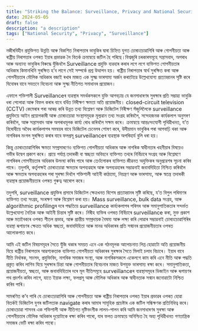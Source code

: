 ```yaml
---
title: "Striking the Balance: Surveillance, Privacy and National Security"
date: 2024-05-05
draft: false
description: "a description"
tags: ["National Security", "Privacy", "Surveillance"]
---
```


নজীৰবিহীন প্ৰযুক্তিগত উন্নতি আৰু বিকশিত নিৰাপত্তাৰ ভাবুকিৰ দ্বাৰা চিহ্নিত যুগত চোৰাংচোৱাগিৰি আৰু গোপনীয়তা আৰু ৰাষ্ট্ৰীয় নিৰাপত্তাৰ ওপৰত ইয়াৰ প্ৰভাৱক লৈ বিতৰ্ক ক্ৰমান্বয়ে জটিল হৈ পৰিছে।বিশ্বজুৰি চৰকাৰসমূহে সন্ত্ৰাসবাদ, অপৰাধ আৰু অন্যান্য ভাবুকিৰ বিৰুদ্ধে যুঁজিবলৈ Surveillance প্ৰযুক্তি ব্যৱহাৰ কৰাৰ লগে লগে ব্যক্তিগত গোপনীয়তাৰ অধিকাৰ কিমানখিনি সুৰক্ষিত হ’ব লাগে সেই সম্পৰ্কে প্ৰশ্ন উত্থাপন হয়।  ৰাষ্ট্ৰীয় নিৰাপত্তাৰ স্বাৰ্থ সুৰক্ষিত কৰা আৰু গোপনীয়তাৰ মৌলিক অধিকাৰ বজাই ৰখাৰ মাজত এক সুক্ষ্ম ভাৰসাম্য অৰ্জন কৰাটোৱে উল্লেখযোগ্য প্ৰত্যাহ্বানৰ সৃষ্টি কৰে যিবোৰৰ বাবে সযতনে বিবেচনা আৰু সুক্ষ্ম নীতিগত সমাধানৰ প্ৰয়োজন।

এফালে শক্তিশালী Surveillanceৰ ব্যৱস্থাৰ সমৰ্থকসকলে যুক্তি আগবঢ়ায় যে জনসাধাৰণৰ সুৰক্ষাৰ প্ৰতি সম্ভাৱ্য ভাবুকি ধৰা পেলোৱা আৰু বিফল কৰাৰ বাবে বৰ্ধিত নিৰীক্ষণ ক্ষমতা অতি প্ৰয়োজনীয়।  closed-circuit television (CCTV) কেমেৰাৰ পৰা আৰম্ভ কৰি উন্নত তথ্য বিশ্লেষণ আৰু ডিজিটেল নিৰীক্ষণ সঁজুলিলৈকে surveillance প্ৰযুক্তিয়ে আইন প্ৰয়োগকাৰী আৰু চোৰাংচোৱা সংস্থাসমূহক মূল্যৱান তথ্য সংগ্ৰহ কৰিবলৈ, সন্দেহজনক কাৰ্যকলাপ অনুসৰণ কৰিবলৈ, আৰু সন্ত্ৰাসবাদ আৰু অপৰাধমূলক কাৰ্য্য ৰোধ কৰিবলৈ সক্ষম কৰে।  ক্ৰমান্বয়ে আন্তঃসংযোগী পৃথিৱীখনত, য’ত বিৰোধীয়ে অবৈধ কাৰ্যকলাপৰ সমন্বয়ৰ বাবে ডিজিটেল চেনেলৰ শোষণ কৰে, উদীয়মান ভাবুকিৰ পৰা আগবাঢ়ি থকা আৰু নাগৰিকৰ মংগল সুৰক্ষিত কৰাৰ বাবে ফলপ্ৰসূ surveillanceৰ ব্যৱস্থাক অপৰিহাৰ্য বুলি ধৰা হয়।

কিন্তু চোৰাংচোৱাগিৰিৰ ক্ষমতা সম্প্ৰসাৰণেও ব্যক্তিগত গোপনীয়তা অধিকাৰ আৰু নাগৰিক স্বাধীনতাৰ খহনীয়াৰ বিষয়েও গভীৰ উদ্বেগ প্ৰকাশ কৰে।  প্ৰায়ে পৰ্যাপ্ত তদাৰকী বা স্বচ্ছতা অবিহনে ব্যক্তিগত তথ্যৰ নিৰ্বিচাৰে সংগ্ৰহ আৰু বিশ্লেষণে নাগৰিকৰ গোপনীয়তাৰ অধিকাৰ উলংঘা কৰিব পাৰে আৰু তেওঁলোকৰ ব্যক্তিগত জীৱনত অযুক্তিকৰ অনুপ্ৰৱেশৰ সূচনা কৰিব পাৰে।  তদুপৰি, কৰ্তৃপক্ষই চোৰাংচোৱা ক্ষমতাৰ অপব্যৱহাৰ আৰু অপব্যৱহাৰৰ সম্ভাৱনাই জবাবদিহিতা নিশ্চিত কৰিবলৈ আৰু ক্ষমতাৰ অপব্যৱহাৰৰ পৰা সুৰক্ষা দিবলৈ শক্তিশালী আইনী কাঠামো, নিয়ন্ত্ৰণ আৰু ভাৰসাম্য, আৰু স্বতন্ত্ৰ তদাৰকী ব্যৱস্থাৰ প্ৰয়োজনীয়তাৰ ওপৰত গুৰুত্ব আৰোপ কৰে।

তদুপৰি, surveillance প্ৰযুক্তিৰ প্ৰসাৰে ডিজিটেল ক্ষেত্ৰখনত বিশেষ প্ৰত্যাহ্বানৰ সৃষ্টি কৰিছে, য’ত বিপুল পৰিমাণৰ ব্যক্তিগত তথ্য সংগ্ৰহ, সংৰক্ষণ আৰু বিশ্লেষণ কৰা হয়। Mass surveillance, bulk data সংগ্ৰহ, আৰু algorithmic profilingৰ দৰে পদ্ধতিয়ে surveillance কাৰ্য্যকলাপৰ পৰিসৰ আৰু সমানুপাতিকতাৰ সন্দৰ্ভত উল্লেখযোগ্য নৈতিক আৰু আইনী চিন্তাৰ সৃষ্টি কৰে।  নিৰীহ ব্যক্তিৰ ওপৰত নিৰ্বিচাৰে surveillance কৰা, মুক্ত প্ৰকাশ আৰু মতানৈক্যৰ ওপৰত শীতল প্ৰভাৱ, আৰু প্ৰান্তীয় সম্প্ৰদায়ক বৈষম্য আৰু লক্ষ্য কৰি লোৱাৰ সম্ভাৱনাই চোৰাংচোৱাগিৰিৰ ব্যৱস্থা ৰূপায়ণৰ ক্ষেত্ৰত অধিক স্বচ্ছতা, জবাবদিহিতা আৰু মানৱ অধিকাৰৰ প্ৰতি সন্মানৰ প্ৰয়োজনীয়তাৰ ওপৰত আলোকপাত কৰে।

আমি এই জটিল বিষয়সমূহৰ সৈতে যুঁজি থকাৰ সময়ত এনে এক গঠনমূলক আলোচনাত লিপ্ত হোৱাটো অতি প্ৰয়োজনীয় যিয়ে ৰাষ্ট্ৰীয় নিৰাপত্তাৰ আৱশ্যকতাক ব্যক্তিগত গোপনীয়তা অধিকাৰৰ সুৰক্ষাৰ সৈতে মিলাই চলাব বিচাৰে।  ইয়াৰ বাবে নীতি নিৰ্ধাৰক, সাংসদ, প্ৰযুক্তিবিদ, নাগৰিক সমাজৰ সংস্থা, আৰু নাগৰিকসকলে একেলগে কাম কৰি এনে নীতি আৰু পদ্ধতি প্ৰস্তুত কৰিব লাগিব যিয়ে সুৰক্ষাৰ চিন্তা আৰু গোপনীয়তাৰ বিবেচনাৰ মাজত উপযুক্ত ভাৰসাম্য ৰক্ষা কৰে।  সমানুপাতিকতা, প্ৰয়োজনীয়তা, স্বচ্ছতা, আৰু জবাবদিহিতাৰ দৰে মূল নীতিসমূহে surveillanceৰ ব্যৱস্থাসমূহৰ ডিজাইন আৰু ৰূপায়ণৰ পথ প্ৰদৰ্শন কৰিব লাগে, যাতে ইয়াক লক্ষ্য, ফলপ্ৰসূ আৰু মৌলিক অধিকাৰ আৰু স্বাধীনতাক সন্মান জনোৱাটো নিশ্চিত কৰিব পাৰি।

সামৰণিত ক’ব পাৰি যে চোৰাংচোৱাগিৰি আৰু গোপনীয়তা আৰু ৰাষ্ট্ৰীয় নিৰাপত্তাৰ ওপৰত ইয়াৰ প্ৰভাৱৰ ওপৰত হোৱা বিতৰ্কই ডিজিটেল যুগৰ জটিলতাক navigate কৰাৰ আমাৰ সামূহিক প্ৰচেষ্টাৰ এক জটিল সন্ধিক্ষণক প্ৰতিনিধিত্ব কৰে।  চোৰাংচোৱা শাসনৰ এক শক্তিশালী আৰু নীতিগত দৃষ্টিভংগীক লালন-পালন কৰি আমি জনসাধাৰণৰ সুৰক্ষা আৰু গোপনীয়তাৰ মৌলিক অধিকাৰ দুয়োটাকে ৰক্ষা কৰিব পাৰো, যাৰ ফলত ক্ৰমান্বয়ে অনিশ্চিত হৈ অহা পৃথিৱীখনত গণতান্ত্ৰিক সমাজৰ ভেটি ৰক্ষা কৰিব পাৰো।
